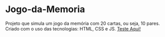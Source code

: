 # Jogo-da-Memoria
Projeto que simula um jogo da memória com 20 cartas, ou seja, 10 pares. <br>
Criado com o uso das tecnologias: HTML, CSS e JS.
[Teste Aqui!](https://nicolasolivr.github.io/Jogo-da-Memoria/)

